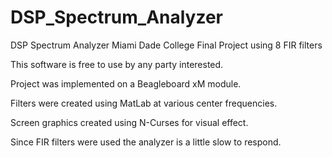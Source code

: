 DSP_Spectrum_Analyzer
=====================

DSP Spectrum Analyzer Miami Dade College Final Project using 8 FIR filters

This software is free to use by any party interested.

Project was implemented on a Beagleboard xM module.

Filters were created using MatLab at various center frequencies.

Screen graphics created using N-Curses for visual effect.

Since FIR filters were used the analyzer is a little slow to respond.
